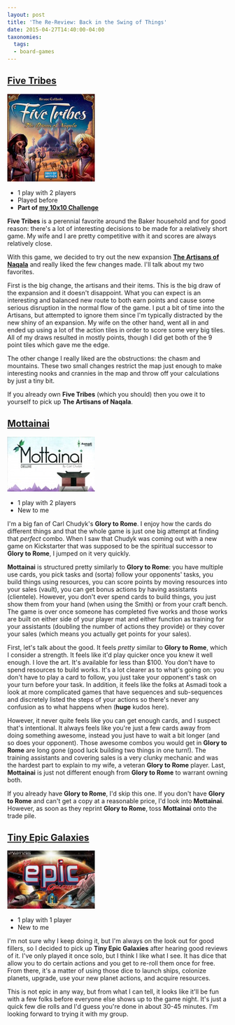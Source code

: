 ```yaml
---
layout: post
title: 'The Re-Review: Back in the Swing of Things'
date: 2015-04-27T14:40:00-04:00
taxonomies:
  tags:
  - board-games
---
```

## [Five Tribes](https://boardgamegeek.com/boardgame/157354/five-tribes)

![Five Tribes](../assets/covers/five-tribes.jpg)

- 1 play with 2 players
- Played before
- **Part of [my 10x10 Challenge](https://boardgamegeek.com/geeklist/183527/wesbakers-2015-10x10-hardcore-challenge)**

**Five Tribes** is a perennial favorite around the Baker household and for good reason: there's a lot of interesting decisions to be made for a relatively short game. My wife and I are pretty competitive with it and scores are always relatively close.

With this game, we decided to try out the new expansion **[The Artisans of Naqala](https://boardgamegeek.com/boardgameexpansion/176677/five-tribes-artisans-naqala)** and really liked the few changes made. I'll talk about my two favorites.

First is the big change, the artisans and their items. This is the big draw of the expansion and it doesn't disappoint. What you can expect is an interesting and balanced new route to both earn points and cause some serious disruption in the normal flow of the game. I put a bit of time into the Artisans, but attempted to ignore them since I'm typically distracted by the new shiny of an expansion. My wife on the other hand, went all in and ended up using a lot of the action tiles in order to score some very big tiles. All of my draws resulted in mostly points, though I did get both of the 9 point tiles which gave me the edge.

The other change I really liked are the obstructions: the chasm and mountains. These two small changes restrict the map just enough to make interesting nooks and crannies in the map and throw off your calculations by just a tiny bit.

If you already own **Five Tribes** (which you should) then you owe it to yourself to pick up **The Artisans of Naqala**.

## [Mottainai](https://boardgamegeek.com/boardgame/175199/mottainai)

![Mottainai](../assets/covers/mottainai.jpg)

- 1 play with 2 players
- New to me

I'm a big fan of Carl Chudyk's **Glory to Rome**. I enjoy how the cards do different things and that the whole game is just one big attempt at finding that *perfect* combo. When I saw that Chudyk was coming out with a new game on Kickstarter that was supposed to be the spiritual successor to **Glory to Rome**, I jumped on it very quickly.

 **Mottainai** is structured pretty similarly to **Glory to Rome**: you have multiple use cards, you pick tasks and (sorta) follow your opponents' tasks, you build things using resources, you can score points by moving resources into your sales (vault), you can get bonus actions by having assistants (clientele). However, you don't ever spend cards to build things, you just show them from your hand (when using the Smith) or from your craft bench. The game is over once someone has completed five works and those works are built on either side of your player mat and either function as training for your assistants (doubling the number of actions they provide) or they cover your sales (which means you actually get points for your sales).

First, let's talk about the good. It feels *pretty* similar to **Glory to Rome**, which I consider a strength. It feels like it'd play quicker once you knew it well enough. I love the art. It's available for less than $100. You don't have to spend resources to build works. It's a lot clearer as to what's going on: you don't have to play a card to follow, you just take your opponent's task on your turn before your task. In addition, it feels like the folks at Asmadi took a look at more complicated games that have sequences and sub-sequences and discretely listed the steps of your actions so there's never any confusion as to what happens when (**huge** kudos here).

However, it never quite feels like you can get enough cards, and I suspect that's intentional. It always feels like you're just a few cards away from doing something awesome, instead you just have to wait a bit longer (and so does your opponent). Those awesome combos you would get in **Glory to Rome** are long gone (good luck building two things in one turn!). The training assistants and covering sales is a very clunky mechanic and was the hardest part to explain to my wife, a veteran **Glory to Rome** player. Last, **Mottainai** is just not different enough from **Glory to Rome** to warrant owning both.

If you already have **Glory to Rome**, I'd skip this one. If you don't have **Glory to Rome** and can't get a copy at a reasonable price, I'd look into **Mottainai**. However, as soon as they reprint **Glory to Rome**, toss **Mottainai** onto the trade pile.

## [Tiny Epic Galaxies](https://boardgamegeek.com/boardgame/163967/tiny-epic-galaxies)

![Tiny Epic Galaxies](../assets/covers/tiny-epic-galaxies.jpg)

- 1 play with 1 player
- New to me

I'm not sure why I keep doing it, but I'm always on the look out for good fillers, so I decided to pick up **Tiny Epic Galaxies** after hearing good reviews of it. I've only played it once solo, but I think I like what I see. It has dice that allow you to do certain actions and you get to re-roll them once for free. From there, it's a matter of using those dice to launch ships, colonize planets, upgrade, use your new planet actions, and acquire resources.

This is not epic in any way, but from what I can tell, it looks like it'll be fun with a few folks before everyone else shows up to the game night. It's just a quick few die rolls and I'd guess you're done in about 30-45 minutes. I'm looking forward to trying it with my group.
